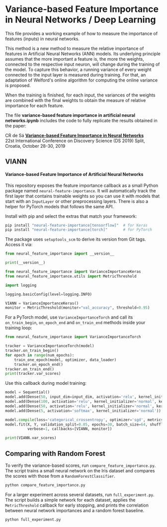 # Variance-based Feature Importance in Neural Networks / Deep Learning

This file provides a working example of how to measure the importance of features (inputs) in neural networks. 

This method is a new method to measure the relative importance of features in Artificial Neural Networks (ANN) models. Its underlying principle assumes that the more important a feature is, the more the weights, connected to the respective input neuron, will change during the training of the model. To capture this behavior, a running variance of every weight connected to the input layer is measured during training. For that, an adaptation of Welford's online algorithm for computing the online variance is proposed.

When the training is finished, for each input, the variances of the weights are combined with the final weights to obtain the measure of relative importance for each feature.

The file **variance-based feature importance in artificial neural networks.ipynb** includes the code to fully replicate the results obtained in the paper:

CR de Sá [**Variance-based Feature Importance in Neural Networks**](https://doi.org/10.1007/978-3-030-33778-0_24)  
22st International Conference on Discovery Science (DS 2019) Split, Croatia, October 28-30, 2019


## VIANN
#### Variance-based Feature Importance of Artificial Neural Networks

This repository exposes the feature importance callback as a small Python package named `neural-feature-importance`.
It will automatically track the first layer that contains trainable weights so you can use it with models that start with an `InputLayer` or other preprocessing layers.
There is also a helper for PyTorch models that follows the same API.

Install with pip and select the extras that match your framework:

```bash
pip install "neural-feature-importance[tensorflow]"  # for Keras
pip install "neural-feature-importance[torch]"       # for PyTorch
```

The package uses `setuptools_scm` to derive its version from Git tags. Access it
via:

```python
from neural_feature_importance import __version__

print(__version__)
```

```python
from neural_feature_importance import VarianceImportanceKeras
from neural_feature_importance.utils import MetricThreshold

import logging

logging.basicConfig(level=logging.INFO)

VIANN = VarianceImportanceKeras()
monitor = MetricThreshold(monitor="val_accuracy", threshold=0.95)
```

For a PyTorch model, use ``VarianceImportanceTorch`` and call its
``on_train_begin``, ``on_epoch_end`` and ``on_train_end`` methods inside your
training loop:

```python
from neural_feature_importance import VarianceImportanceTorch

tracker = VarianceImportanceTorch(model)
tracker.on_train_begin()
for epoch in range(num_epochs):
    train_one_epoch(model, optimizer, data_loader)
    tracker.on_epoch_end()
tracker.on_train_end()
print(tracker.var_scores)
```

Use this callback during model training:

```python
model = Sequential()
model.add(Dense(50, input_dim=input_dim, activation='relu', kernel_initializer='normal', kernel_regularizer=l2(0.01)))
model.add(Dense(100, activation='relu', kernel_initializer='normal', kernel_regularizer=l2(0.01)))
model.add(Dense(50, activation='relu', kernel_initializer='normal', kernel_regularizer=l2(0.01)))
model.add(Dense(5, activation='softmax', kernel_initializer='normal'))

model.compile(loss='categorical_crossentropy', optimizer='sgd', metrics=['accuracy'])
model.fit(X, Y, validation_split=0.05, epochs=30, batch_size=64, shuffle=True,
          verbose=1, callbacks=[VIANN, monitor])

print(VIANN.var_scores)
```

## Comparing with Random Forest

To verify the variance-based scores, run `compare_feature_importance.py`. The
script trains a small neural network on the Iris dataset and compares the scores
with those from a `RandomForestClassifier`.

```bash
python compare_feature_importance.py
```

For a larger experiment across several datasets, run `full_experiment.py`. The script builds a simple network for each dataset, applies the `MetricThreshold` callback for early stopping, and prints the correlation between neural network importances and a random forest baseline.

```bash
python full_experiment.py
```
